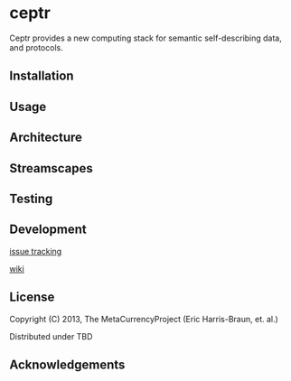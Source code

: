 # ceptr

Ceptr provides a new computing stack for semantic self-describing data, and protocols.

## Installation

## Usage

## Architecture

## Streamscapes

## Testing

## Development

[issue tracking](https://github.com/zippy/ceptr/issue)

[wiki](https://github.com/zippy/ceptr/wiki)

## License

Copyright (C) 2013, The MetaCurrencyProject (Eric Harris-Braun, et. al.)

Distributed under TBD

## Acknowledgements
